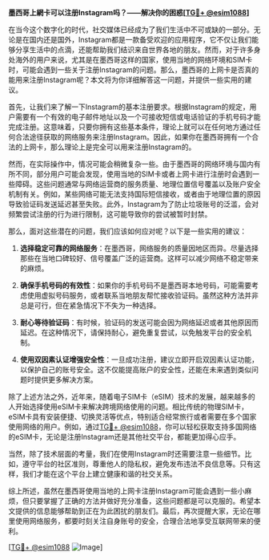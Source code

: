 **墨西哥上網卡可以注册Instagram吗？——解决你的困惑[[TG💪+ @esim1088](https://t.me/s/esim1088)]**

在当今这个数字化的时代，社交媒体已经成为了我们生活中不可或缺的一部分。无论是在国内还是国外，Instagram都是一款备受欢迎的应用程序，它不仅让我们能够分享生活中的点滴，还能帮助我们结识来自世界各地的朋友。然而，对于许多身处海外的用户来说，尤其是在墨西哥这样的国家，使用当地的网络环境和SIM卡时，可能会遇到一些关于注册Instagram的问题。那么，墨西哥的上网卡是否真的能用来注册Instagram呢？本文将为你详细解答这一问题，并提供一些实用的建议。

首先，让我们来了解一下Instagram的基本注册要求。根据Instagram的规定，用户需要有一个有效的电子邮件地址以及一个可接收短信或电话验证的手机号码才能完成注册。这意味着，只要你拥有这些基本条件，理论上就可以在任何地方通过任何合法途径获取的网络服务来注册Instagram。因此，如果你在墨西哥拥有一个合法的上网卡，那么理论上是完全可以用来注册Instagram的。

然而，在实际操作中，情况可能会稍微复杂一些。由于墨西哥的网络环境与国内有所不同，部分用户可能会发现，使用当地的SIM卡或者上网卡进行注册时会遇到一些障碍。这些问题通常与网络运营商的服务质量、地理位置信号覆盖以及账户安全机制有关。例如，某些网络可能无法支持国际短信接收，或者由于地理位置的原因导致验证码发送延迟甚至失败。此外，Instagram为了防止垃圾账号的泛滥，会对频繁尝试注册的行为进行限制，这可能导致你的尝试被暂时封禁。

那么，面对这些潜在的问题，我们应该如何应对呢？以下是一些实用的建议：

1. **选择稳定可靠的网络服务**：在墨西哥，网络服务的质量因地区而异。尽量选择那些在当地口碑较好、信号覆盖广泛的运营商。这样可以减少网络不稳定带来的麻烦。

2. **确保手机号码的有效性**：如果你的手机号码不是墨西哥本地号码，可能需要考虑使用虚拟号码服务，或者联系当地朋友帮忙接收验证码。虽然这种方法并非总是可行，但在紧急情况下不失为一种选择。

3. **耐心等待验证码**：有时候，验证码的发送可能会因为网络延迟或者其他原因而延迟。在这种情况下，请保持耐心，避免重复尝试，以免触发平台的安全机制。

4. **使用双因素认证增强安全性**：一旦成功注册，建议立即开启双因素认证功能，以保护自己的账号安全。这不仅能提高账户的安全性，还能在未来遇到类似问题时提供更多解决方案。

除了上述方法之外，近年来，随着电子SIM卡（eSIM）技术的发展，越来越多的人开始选择使用eSIM卡来解决跨境网络使用的问题。相比传统的物理SIM卡，eSIM卡具有安装便捷、切换灵活等优点，特别适合经常旅行或者需要在多个国家使用网络的用户。例如，通过[TG💪+ @esim1088](https://t.me/s/esim1088)，你可以轻松获取支持多国网络的eSIM卡，无论是注册Instagram还是其他社交平台，都能更加得心应手。

当然，除了技术层面的考量，我们在使用Instagram时还需要注意一些细节。比如，遵守平台的社区准则，尊重他人的隐私权，避免发布违法不良信息等。只有这样，我们才能在这个平台上建立健康和谐的社交关系。

综上所述，虽然在墨西哥使用当地的上网卡注册Instagram可能会遇到一些小麻烦，但只要掌握了正确的方法并做好充分准备，这些问题都是可以克服的。希望本文提供的信息能够帮助到正在为此困扰的朋友们。最后，再次提醒大家，无论在哪里使用网络服务，都要时刻关注自身账号的安全，合理合法地享受互联网带来的便利。

[[TG💪+ @esim1088](https://t.me/s/esim1088) ![Image](https://i.postimg.cc/4NQfJmqS/Snipaste-2025-05-13-00-14-12.png)]